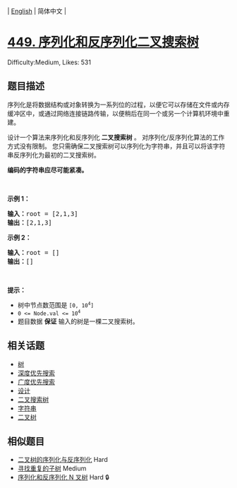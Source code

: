 
| [English](README_EN.md) | 简体中文 |

# [449. 序列化和反序列化二叉搜索树](https://leetcode.cn/problems/serialize-and-deserialize-bst/)
Difficulty:Medium, Likes: 531

## 题目描述

<p>序列化是将数据结构或对象转换为一系列位的过程，以便它可以存储在文件或内存缓冲区中，或通过网络连接链路传输，以便稍后在同一个或另一个计算机环境中重建。</p>

<p>设计一个算法来序列化和反序列化<strong> 二叉搜索树</strong> 。 对序列化/反序列化算法的工作方式没有限制。 您只需确保二叉搜索树可以序列化为字符串，并且可以将该字符串反序列化为最初的二叉搜索树。</p>

<p><strong>编码的字符串应尽可能紧凑。</strong></p>

<p>&nbsp;</p>

<p><strong>示例 1：</strong></p>

<pre>
<strong>输入：</strong>root = [2,1,3]
<strong>输出：</strong>[2,1,3]
</pre>

<p><strong>示例 2：</strong></p>

<pre>
<strong>输入：</strong>root = []
<strong>输出：</strong>[]
</pre>

<p>&nbsp;</p>

<p><strong>提示：</strong></p>

<ul>
	<li>树中节点数范围是 <code>[0, 10<sup>4</sup>]</code></li>
	<li><code>0 &lt;= Node.val &lt;= 10<sup>4</sup></code></li>
	<li>题目数据 <strong>保证</strong> 输入的树是一棵二叉搜索树。</li>
</ul>


## 相关话题

- [树](https://leetcode.cn/tag/tree/)
- [深度优先搜索](https://leetcode.cn/tag/depth-first-search/)
- [广度优先搜索](https://leetcode.cn/tag/breadth-first-search/)
- [设计](https://leetcode.cn/tag/design/)
- [二叉搜索树](https://leetcode.cn/tag/binary-search-tree/)
- [字符串](https://leetcode.cn/tag/string/)
- [二叉树](https://leetcode.cn/tag/binary-tree/)

## 相似题目

- [二叉树的序列化与反序列化](../serialize-and-deserialize-binary-tree/README.md) Hard 
- [寻找重复的子树](../find-duplicate-subtrees/README.md) Medium 
- [序列化和反序列化 N 叉树](../serialize-and-deserialize-n-ary-tree/README.md) Hard 🔒
